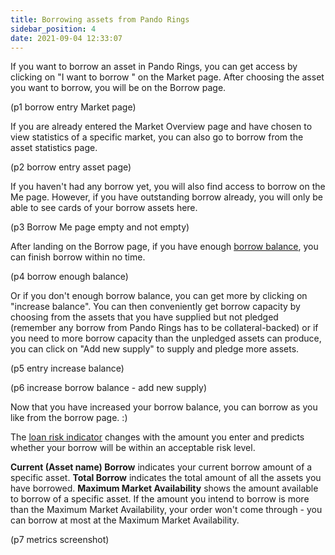 ```yaml
---
title: Borrowing assets from Pando Rings
sidebar_position: 4
date: 2021-09-04 12:33:07
---
```


If you want to borrow an asset in Pando Rings, you can get access by clicking on "I want to borrow " on the Market page. After choosing the asset you want to borrow, you will be on the Borrow page. 

(p1 borrow entry Market page)

If you are already entered the Market Overview page and have chosen to view statistics of a specific market, you can also go to borrow from the asset statistics page. 

(p2 borrow entry asset page)

If you haven't had any borrow yet, you will also find access to borrow on the Me page. However, if you have outstanding borrow already, you will only be able to see cards of your borrow assets here. 

(p3 Borrow Me page empty and not empty)

After landing on the Borrow page, if you have enough [borrow balance](../key-concepts/glossary), you can finish borrow within no time. 

(p4 borrow enough balance)

Or if you don't enough borrow balance, you can get more by clicking on "increase balance". You can then conveniently get borrow capacity by choosing from the assets that you have supplied but not pledged (remember any borrow from Pando Rings has to be collateral-backed) or if you need to more borrow capacity than the unpledged assets can produce, you can click on "Add new supply" to supply and pledge more assets. 

(p5 entry increase balance)

(p6 increase borrow balance - add new supply)

Now that you have increased your borrow balance, you can borrow as you like from the borrow page. :)

The [loan risk indicator](../key-concepts/loan-risk-indicator) changes with the amount you enter and predicts whether your borrow will be within an acceptable risk level.

**Current (Asset name) Borrow** indicates your current borrow amount of a specific asset. **Total Borrow** indicates the total amount of all the assets you have borrowed. **Maximum Market Availability** shows the amount available to borrow of a specific asset. If the amount you intend to borrow is more than the Maximum Market Availability, your order won't come through - you can borrow at most at the Maximum Market Availability.

(p7 metrics screenshot)

